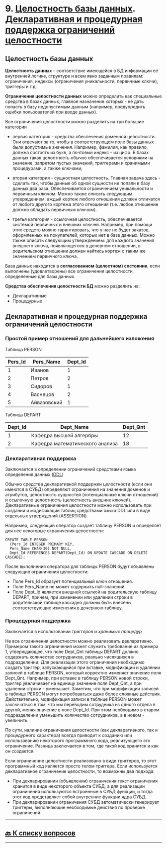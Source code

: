 # 9. [Целостность базы данных](#целостность-базы-данных). [Декларативная и процедурная поддержка ограничений целостности](#декларативная-и-процедурная-поддержка-ограничений-целостности)

## Целостность базы данных

**Целостность данных** – соответствие имеющейся в БД информации ее внутренней логике, структуре и всем явно заданным правилам: ограничения, индексы (ограничения уникальности, первичные ключи), триггеры и т.д.

**Ограничения целостности данных** можно определить как специальные средства в базах данных, главное назначение которых - не дать попасть в базу недопустимым данным (например, предупредить ошибки пользователей при вводе данных).

Все ограничения целостности можно разделить на три большие категории

- первая категория - средства обеспечения доменной целостности. Они отвечают за то, чтобы в соответствующем поле базы данных были допустимые значения. Например, фамилия, как правило, должна состоять из букв, а почтовый индекс - из цифр. В базах данных такая целостность обычно обеспечивается условиями на значение, запретом пустых значений, триггерами и хранимыми процедурами, а также ключами;

- вторая категория - сущностная целостность. Главная задача здесь - сделать так, чтобы данные об одной сущности не попали в базу данных два раза. Обеспечивается ограничением уникальности и первичным ключом. Можно также описать следующим утверждением: аждый кортеж любого отношения должен отличатся от любого другого кортежа этого отношения (т.е. любое отношение должно обладать первичным ключом).

- третья категория - ссылочная целостность, обеспечивается системой первичных и внешних ключей. Например, при помощи этих средств можно гарантировать, что у нас не будет заказов, оформленных на покупателей, которых нет в базе данных. Можно также описать следующим утверждением: для каждого значения внешнего ключа, появляющегося в дочернем отношении, в родительском отношении должен найтись кортеж с таким же значением первичного ключа.

База данных находится в **согласованном (целостном) состоянии**, если выполнены (удовлетворены) все ограничения целостности, определённые для базы данных.

**Средства обеспечения целостности БД** можно разделить на:

- Декларативные
- Процедурные

## Декларативная и процедурная поддержка ограничений целостности

### Простой пример отношений для дальнейшего изложения

Таблица PERSON

|Pers_Id|Pers_Name|Dept_Id|
|-|-|-|
|1|Иванов|1|
|2|Петров|2|
|3|Сидоров|1|
|4|Васнецов|2|
|5|Айвазовский|1|

Таблица DEPART

|Dept_Id|Dept_Name|Dept_Qnt|
|-|-|-|
|1|Кафедра высшей алгербры|12|
|2|Кафедра математического анализа|18|

### Декларативная поддержка

Заключается в определении ограничений средствами языка определения данных ([DDL](05.md#ddl))

Обычно средства декларативной поддержки целостности (если они имеются в СУБД) определяют ограничения на значения доменов и атрибутов, целостность сущностей (потенциальные ключи отношений) и ссылочную целостность (целостность внешних ключей). Декларативные ограничения целостности можно использовать при создании и модификации таблиц средствами языка DDL или в виде отдельных утверждений (ASSERTION).

Например, следующий оператор создает таблицу PERSON и определяет для нее некоторые ограничения целостности:

```postgresql
CREATE TABLE PERSON
  (Pers_Id INTEGER PRIMARY KEY,
  Pers_Name CHAR(30) NOT NULL,
  Dept_Id REFERENCES DEPART(Dept_Id) ON UPDATE CASCADE ON DELETE CASCADE);
```

После выполнения оператора для таблицы PERSON будут объявлены следующие ограничения целостности:

- Поле Pers_Id образует потенциальный ключ отношения.
- Поле Pers_Name не может содержать null-значений.
- Поле Dept_Id является внешней ссылкой на родительскую таблицу DEPART, причем, при изменении или удалении строки в родительской таблице каскадно должны быть внесены соответствующие изменения в дочернюю таблицу.

### Процедурная поддержка

Заключается в использовании *триггеров* и *хранимых процедур*

Не все ограничения целостности можно реализовать декларативно. Примером такого ограничения может служить требование из примера 1, утверждающее, что поле Dept_Qnt таблицы DEPART должно содержать количество сотрудников, реально числящихся в подразделении. Для реализации этого ограничения необходимо создать триггер, запускающийся при вставке, модификации и удалении записей в таблице PERSON, который корректно изменяет значение поля Dept_Qnt. Например, при вставке в таблицу PERSON новой строки, триггер увеличивает на единицу значение поля Dept_Qnt, а при удалении строки - уменьшает. Заметим, что при модификации записей в таблице PERSON могут потребоваться даже более сложные действия. Действительно, модификация записи в таблице PERSON может заключаться в том, что мы переводим сотрудника из одного отдела в другой, меняя значение в поле Dept_Id. При этом необходимо в старом подразделении уменьшить количество сотрудников, а в новом - увеличить.

По сути, наличие ограничения целостности (как декларативного, так и процедурного характера) всегда приводит к созданию или использованию некоторого программного кода, реализующего это ограничение. Разница заключается в том, где такой код хранится и как он создается.

Если ограничение целостности реализовано в виде триггеров, то этот программный код является просто телом триггера. Если используется декларативное ограничение целостности, то возможны два подхода:

- При декларировании (объявлении) ограничения текст ограничения хранится в виде некоторого объекта СУБД, а для реализации ограничения используются встроенные в СУБД функции, и тогда этот код представляет собой внутренние функции ядра СУБД.
- При декларировании ограничения СУБД автоматически генерирует триггеры, выполняющие необходимые действия по проверке ограничений.

---

## [:back: **К списку вопросов**](../README.md)

---

